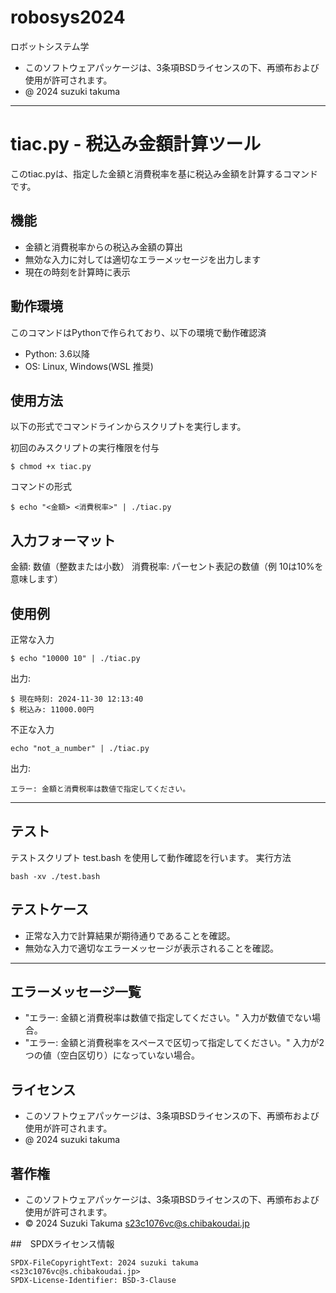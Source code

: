# robosys2024

ロボットシステム学

-  このソフトウェアパッケージは、3条項BSDライセンスの下、再頒布および使用が許可されます。
- @ 2024 suzuki takuma

--------------------------------------------------------------------------------------------------

# tiac.py - 税込み金額計算ツール

このtiac.pyは、指定した金額と消費税率を基に税込み金額を計算するコマンドです。

## 機能
- 金額と消費税率からの税込み金額の算出
- 無効な入力に対しては適切なエラーメッセージを出力します
- 現在の時刻を計算時に表示

## 動作環境
このコマンドはPythonで作られており、以下の環境で動作確認済
- Python: 3.6以降
- OS: Linux, Windows(WSL 推奨)

## 使用方法
以下の形式でコマンドラインからスクリプトを実行します。

初回のみスクリプトの実行権限を付与
```
$ chmod +x tiac.py
```
コマンドの形式
```
$ echo "<金額> <消費税率>" | ./tiac.py
```
## 入力フォーマット
金額:      数値（整数または小数）
消費税率:  パーセント表記の数値（例 10は10%を意味します）

## 使用例
正常な入力
```
$ echo "10000 10" | ./tiac.py
```
出力:
```
$ 現在時刻: 2024-11-30 12:13:40
$ 税込み: 11000.00円
```
不正な入力
```
echo "not_a_number" | ./tiac.py
```
出力:
```
エラー: 金額と消費税率は数値で指定してください。
```
---
## テスト
テストスクリプト test.bash を使用して動作確認を行います。
実行方法
```
bash -xv ./test.bash
```
## テストケース
- 正常な入力で計算結果が期待通りであることを確認。
- 無効な入力で適切なエラーメッセージが表示されることを確認。

---
## エラーメッセージ一覧
- "エラー: 金額と消費税率は数値で指定してください。"
   入力が数値でない場合。
- "エラー: 金額と消費税率をスペースで区切って指定してください。"
   入力が2つの値（空白区切り）になっていない場合。

## ライセンス
- このソフトウェアパッケージは、3条項BSDライセンスの下、再頒布および使用が許可されます。
- @ 2024 suzuki takuma

## 著作権
- このソフトウェアパッケージは、3条項BSDライセンスの下、再頒布および使用が許可されます。
- © 2024 Suzuki Takuma <s23c1076vc@s.chibakoudai.jp>

##　SPDXライセンス情報
```
SPDX-FileCopyrightText: 2024 suzuki takuma <s23c1076vc@s.chibakoudai.jp>
SPDX-License-Identifier: BSD-3-Clause
```
